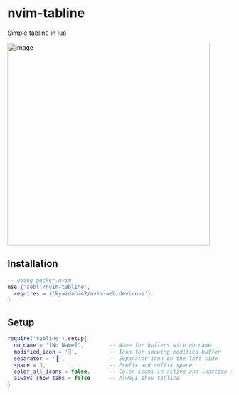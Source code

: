 # nvim-tabline

Simple tabline in lua

<img width="455" alt="image" src="https://user-images.githubusercontent.com/5160701/112729046-7c324600-8f2a-11eb-8c2b-7fb05e3acfaa.png">

## Installation
```Lua
-- using packer.nvim
use {'seblj/nvim-tabline',
  requires = {'kyazdani42/nvim-web-devicons'}
}
```

## Setup

```Lua
require('tabline').setup{
  no_name = '[No Name]',        -- Name for buffers with no name
  modified_icon = '',          -- Icon for showing modified buffer
  separator = '▐',              -- Separator icon on the left side
  space = 3,                    -- Prefix and suffix space
  color_all_icons = false,      -- Color icons in active and inactive tabs
  always_show_tabs = false      -- Always show tabline
}
```
